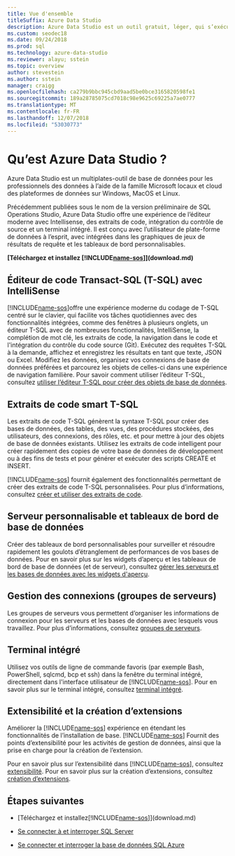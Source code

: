 ```yaml
---
title: Vue d'ensemble
titleSuffix: Azure Data Studio
description: Azure Data Studio est un outil gratuit, léger, qui s’exécute sur Windows, macOS et Linux, pour la gestion de SQL Server, base de données SQL Azure et Azure SQL Data Warehouse.
ms.custom: seodec18
ms.date: 09/24/2018
ms.prod: sql
ms.technology: azure-data-studio
ms.reviewer: alayu; sstein
ms.topic: overview
author: stevestein
ms.author: sstein
manager: craigg
ms.openlocfilehash: ca279b9bbc945cbd9aad5be0bce3165820598fe1
ms.sourcegitcommit: 189a28785075cd7018c98e9625c69225a7ae0777
ms.translationtype: MT
ms.contentlocale: fr-FR
ms.lasthandoff: 12/07/2018
ms.locfileid: "53030773"
---
```

# <a name="what-is-azure-data-studio"></a>Qu’est Azure Data Studio ?

Azure Data Studio est un multiplates-outil de base de données pour les professionnels des données à l’aide de la famille Microsoft locaux et cloud des plateformes de données sur Windows, MacOS et Linux.

Précédemment publiées sous le nom de la version préliminaire de SQL Operations Studio, Azure Data Studio offre une expérience de l’éditeur moderne avec Intellisense, des extraits de code, intégration du contrôle de source et un terminal intégré. Il est conçu avec l’utilisateur de plate-forme de données à l’esprit, avec intégrées dans les graphiques de jeux de résultats de requête et les tableaux de bord personnalisables.

**[Téléchargez et installez [!INCLUDE[name-sos](../includes/name-sos-short.md)]](download.md)**


## <a name="transact-sql-t-sql-code-editor-with-intellisense"></a>Éditeur de code Transact-SQL (T-SQL) avec IntelliSense

[!INCLUDE[name-sos](../includes/name-sos-short.md)]offre une expérience moderne du codage de T-SQL centré sur le clavier, qui facilite vos tâches quotidiennes avec des fonctionnalités intégrées, comme des fenêtres à plusieurs onglets, un éditeur T-SQL avec de nombreuses fonctionnalités, IntelliSense, la complétion de mot clé, les extraits de code, la navigation dans le code et l'intégration du contrôle du code source (Git). Exécutez des requêtes T-SQL à la demande, affichez et enregistrez les résultats en tant que texte, JSON ou Excel. Modifiez les données, organisez vos connexions de base de données préférées et parcourez les objets de celles-ci dans une expérience de navigation familière. Pour savoir comment utiliser l’éditeur T-SQL, consultez [utiliser l’éditeur T-SQL pour créer des objets de base de données](tutorial-sql-editor.md).

## <a name="smart-t-sql-code-snippets"></a>Extraits de code smart T-SQL

Les extraits de code T-SQL génèrent la syntaxe T-SQL pour créer des bases de données, des tables, des vues, des procédures stockées, des utilisateurs, des connexions, des rôles, etc. et pour mettre à jour des objets de base de données existants. Utilisez les extraits de code intelligent pour créer rapidement des copies de votre base de données de développement ou à des fins de tests et pour générer et exécuter des scripts CREATE et INSERT.

[!INCLUDE[name-sos](../includes/name-sos-short.md)] fournit également des fonctionnalités permettant de créer des extraits de code T-SQL personnalisées. Pour plus d’informations, consultez [créer et utiliser des extraits de code](code-snippets.md).


## <a name="customizable-server-and-database-dashboards"></a>Serveur personnalisable et tableaux de bord de base de données

Créer des tableaux de bord personnalisables pour surveiller et résoudre rapidement les goulots d’étranglement de performances de vos bases de données. Pour en savoir plus sur les widgets d’aperçu et les tableaux de bord de base de données (et de serveur), consultez [gérer les serveurs et les bases de données avec les widgets d'aperçu](insight-widgets.md).

## <a name="connection-management-server-groups"></a>Gestion des connexions (groupes de serveurs)

Les groupes de serveurs vous permettent d’organiser les informations de connexion pour les serveurs et les bases de données avec lesquels vous travaillez. Pour plus d’informations, consultez [groupes de serveurs](server-groups.md).

## <a name="integrated-terminal"></a>Terminal intégré

Utilisez vos outils de ligne de commande favoris (par exemple Bash, PowerShell, sqlcmd, bcp et ssh) dans la fenêtre du terminal intégré, directement dans l'interface utilisateur de [!INCLUDE[name-sos](../includes/name-sos-short.md)]. Pour en savoir plus sur le terminal intégré, consultez [terminal intégré](integrated-terminal.md).

## <a name="extensibility-and-extension-authoring"></a>Extensibilité et la création d’extensions

Améliorer la [!INCLUDE[name-sos](../includes/name-sos-short.md)] expérience en étendant les fonctionnalités de l’installation de base. [!INCLUDE[name-sos](../includes/name-sos-short.md)] Fournit des points d’extensibilité pour les activités de gestion de données, ainsi que la prise en charge pour la création de l’extension.

Pour en savoir plus sur l’extensibilité dans [!INCLUDE[name-sos](../includes/name-sos-short.md)], consultez [extensibilité](extensibility.md).
Pour en savoir plus sur la création d’extensions, consultez [création d’extensions](extension-authoring.md).




## <a name="next-steps"></a>Étapes suivantes
- [Téléchargez et installez[!INCLUDE[name-sos](../includes/name-sos-short.md)]](download.md)

- [Se connecter à et interroger SQL Server](quickstart-sql-server.md)
- [Se connecter et interroger la base de données SQL Azure](quickstart-sql-database.md)
